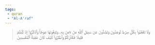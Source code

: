 ```yaml
---
tags: 
 - quran 
 - "Al-A'raf"
---
```


> وَلَا تَقۡعُدُواْ بِكُلِّ صِرَٰطٖ تُوعِدُونَ وَتَصُدُّونَ عَن سَبِيلِ ٱللَّهِ مَنۡ ءَامَنَ بِهِۦ وَتَبۡغُونَهَا عِوَجٗاۚ وَٱذۡكُرُوٓاْ إِذۡ كُنتُمۡ قَلِيلٗا فَكَثَّرَكُمۡۖ وَٱنظُرُواْ كَيۡفَ كَانَ عَٰقِبَةُ ٱلۡمُفۡسِدِينَ
